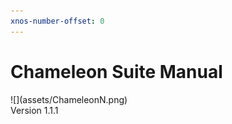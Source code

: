```yaml
---
xnos-number-offset: 0
---
```

<div class="cover">
  <h1 class="title">Chameleon Suite Manual</h1>
  <div class="image">![](assets/ChameleonN.png)</div>
  <span class="version">Version 1.1.1</span>
</div>

<div class="pb"></div>
